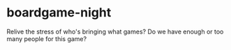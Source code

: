 boardgame-night
===============

Relive the stress of who's bringing what games? Do we have enough or too many people for this game? 
